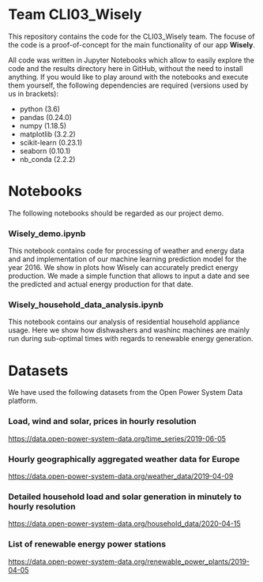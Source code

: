 # Team CLI03_Wisely

This repository contains the code for the CLI03_Wisely team. The focuse of the code is a proof-of-concept for
the main functionality of our app **Wisely**.

All code was written in Jupyter Notebooks which allow to easily explore the code and the results directory here in GitHub, without 
the need to install anything. If you would like to play around with the notebooks and execute them yourself, the following dependencies are required (versions used by us in brackets):

* python (3.6)
* pandas (0.24.0)
* numpy (1.18.5)
* matplotlib (3.2.2)
* scikit-learn (0.23.1)
* seaborn (0.10.1)
* nb_conda (2.2.2)


# Notebooks
The following notebooks should be regarded as our project demo.

### Wisely_demo.ipynb
This notebook contains code for processing of weather and energy data and and implementation
of our machine learning prediction model for the year 2016. We show in plots how Wisely can accurately predict
energy production. We made a simple function that allows to input a date and see the predicted and actual energy production
for that date.

### Wisely_household_data_analysis.ipynb
This notebook contains our analysis of residential household appliance usage. Here we show how dishwashers and washinc machines
are mainly run during sub-optimal times with regards to renewable energy generation.

# Datasets
We have used the following datasets from the Open Power System Data platform.


### Load, wind and solar, prices in hourly resolution
https://data.open-power-system-data.org/time_series/2019-06-05

### Hourly geographically aggregated weather data for Europe
https://data.open-power-system-data.org/weather_data/2019-04-09

### Detailed household load and solar generation in minutely to hourly resolution
https://data.open-power-system-data.org/household_data/2020-04-15


### List of renewable energy power stations
https://data.open-power-system-data.org/renewable_power_plants/2019-04-05
